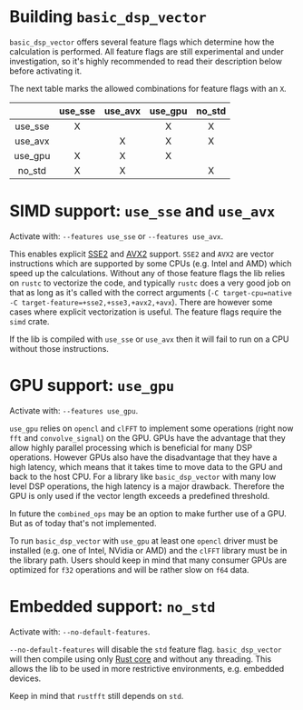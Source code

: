 # Building `basic_dsp_vector`

`basic_dsp_vector` offers several feature flags which determine how the calculation is performed. All feature flags are still experimental and under investigation, so it's highly recommended to read their description below before activating it.

The next table marks the allowed combinations for feature flags with an `X`.

|         | use_sse | use_avx | use_gpu | no_std |
|:-------:|:-------:|:-------:|:-------:|:------:|
| use_sse |    X    |         |    X    |    X   |
| use_avx |         |    X    |    X    |    X   |
| use_gpu |    X    |    X    |    X    |        |
| no_std  |    X    |    X    |         |    X   |

# SIMD support: `use_sse` and `use_avx`
Activate with: `--features use_sse` or `--features use_avx`.

This enables explicit [SSE2](https://en.wikipedia.org/wiki/Streaming_SIMD_Extensions) and [AVX2](https://en.wikipedia.org/wiki/Advanced_Vector_Extensions) support. `SSE2` and `AVX2` are vector instructions which are supported by some CPUs (e.g. Intel and AMD) which speed up the calculations. Without any of those feature flags the lib relies on `rustc` to vectorize the code, and typically `rustc` does a very good job on that as long as it's called with the correct arguments (`-C target-cpu=native -C target-feature=+sse2,+sse3,+avx2,+avx`). There are however some cases where explicit vectorization is useful. The feature flags require the `simd` crate. 

If the lib is compiled with `use_sse` or `use_avx` then it will fail to run on a CPU without those instructions.

# GPU support: `use_gpu`
Activate with: `--features use_gpu`.

`use_gpu` relies on `opencl` and `clFFT` to implement some operations (right now `fft` and `convolve_signal`) on the GPU. GPUs have the advantage that they allow highly parallel processing which is beneficial for many DSP operations. However GPUs also have the disadvantage that they have a high latency, which means that it takes time to move data to the GPU and back to the host CPU. For a library like `basic_dsp_vector` with many low level DSP operations, the high latency is a major drawback. Therefore the GPU is only used if the vector length exceeds a predefined threshold. 

In future the `combined_ops` may be an option to make further use of a GPU. But as of today that's not implemented.

To run `basic_dsp_vector` with `use_gpu` at least one `opencl` driver must be installed (e.g. one of Intel, NVidia or AMD) and the `clFFT` library must be in the library path. Users should keep in mind that many consumer GPUs are optimized for `f32` operations and will be rather slow on `f64` data.

# Embedded support: `no_std`
Activate with: `--no-default-features`.

`--no-default-features` will disable the `std` feature flag. `basic_dsp_vector` will then compile using only [Rust core](https://doc.rust-lang.org/core/) and without any threading. This allows the lib to be used in more restrictive environments, e.g. embedded devices.

Keep in mind that `rustfft` still depends on `std`.